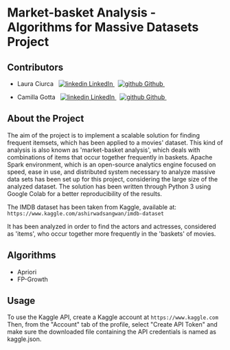# Market-basket Analysis - Algorithms for Massive Datasets Project

## Contributors
- Laura Ciurca  &nbsp; <a href="https://www.linkedin.com/in/laura-ciurca-456249150/" rel="nofollow noreferrer">
    <img src="https://i.stack.imgur.com/gVE0j.png" alt="linkedin"> LinkedIn
  </a>  &nbsp;
  <a href="https://github.com/camillagotta" rel="nofollow noreferrer"> <img src="https://i.stack.imgur.com/tskMh.png" alt="github"> Github </a> &nbsp;

- Camilla Gotta  &nbsp; <a href="https://it.linkedin.com/in/camillagotta" rel="nofollow noreferrer">
    <img src="https://i.stack.imgur.com/gVE0j.png" alt="linkedin"> LinkedIn
  </a>  &nbsp;
  <a href="https://github.com/camillagotta" rel="nofollow noreferrer"> <img src="https://i.stack.imgur.com/tskMh.png" alt="github"> Github </a> &nbsp; 

## About the Project

The aim of the project is to implement a scalable solution for finding frequent itemsets, which has been applied to a movies' dataset. This kind of analysis is also known as 'market-basket analysis', which deals with combinations of items that occur together frequently in baskets. Apache Spark environment, which is an open-source analytics engine focused on speed, ease in use, and distributed system necessary to analyze massive data sets has been set up for this project, considering the large size of the analyzed dataset. The solution has been written through Python 3 using Google Colab for a better reproducibility of the results.


The IMDB dataset has been taken from Kaggle, available at: ```https://www.kaggle.com/ashirwadsangwan/imdb-dataset```

It has been analyzed in order to find the actors and actresses, considered as 'items', who occur together more frequently in the 'baskets' of movies.

## Algorithms

- Apriori 
- FP-Growth

## Usage

To use the Kaggle API, create a Kaggle account at ```https://www.kaggle.com```
Then, from the "Account" tab of the profile, select "Create API Token" and make sure the downloaded file containing the API credentials is named as kaggle.json.



